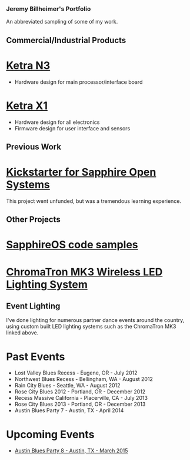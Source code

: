 ### Jeremy Billheimer's Portfolio

An abbreviated sampling of some of my work.



## Commercial/Industrial Products

# [Ketra N3](http://goketra.com/ketraproducts/n3/)
* Hardware design for main processor/interface board

# [Ketra X1](http://goketra.com/ketraproducts/x1/)
* Hardware design for all electronics
* Firmware design for user interface and sensors

## Previous Work

# [Kickstarter for Sapphire Open Systems](https://www.kickstarter.com/projects/1286098094/wirelessly-connect-all-the-things-with-sapphire)

This project went unfunded, but was a tremendous learning experience.


## Other Projects

# [SapphireOS code samples](https://github.com/jbillhei/portfolio/tree/master/code_samples)

# [ChromaTron MK3 Wireless LED Lighting System](https://github.com/jbillhei/portfolio/tree/master/chromatron_mk3)


## Event Lighting

I've done lighting for numerous partner dance events around the country, using custom built LED lighting systems such as the ChromaTron MK3 linked above.


# Past Events

* Lost Valley Blues Recess - Eugene, OR - July 2012
* Northwest Blues Recess - Bellingham, WA - August 2012
* Rain City Blues - Seattle, WA - August 2012
* Rose City Blues 2012 - Portland, OR - December 2012
* Recess Massive California - Placerville, CA - July 2013
* Rose City Blues 2013 - Portland, OR - December 2013
* Austin Blues Party 7 - Austin, TX - April 2014

# Upcoming Events
* [Austin Blues Party 8 - Austin, TX - March 2015](http://www.austinbluesparty.com/)




